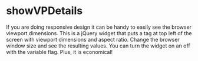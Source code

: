 # showVPDetails
If you are doing responsive design it can be handy to easily see the browser viewport dimensions. This is a jQuery widget that puts a tag at top left of the screen with viewport dimensions and aspect ratio. Change the browser window size and see the resulting values. You can turn the widget on an off with the variable flag. Plus, it is economical!
